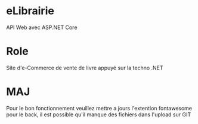 # eLibrairie
API Web avec ASP.NET Core

# Role
Site d'e-Commerce de vente de livre appuyé sur la techno .NET

# MAJ
Pour le bon fonctionnement veuillez mettre a jours l'extention fontawesome pour le back, il est possible qu'il manque des fichiers dans l'upload sur GIT
